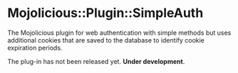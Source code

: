# Mojolicious::Plugin::SimpleAuth
The Mojolicious plugin for web authentication with simple methods 
but uses additional cookies that are saved to the database 
to identify cookie expiration periods.

The plug-in has not been released yet. **Under development**.

